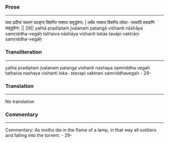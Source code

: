 ### Prose 
 --- 
यथा प्रदीप्तं ज्वलनं पतङ्गा
विशन्ति नाशाय समृद्धवेगा: |
तथैव नाशाय विशन्ति लोका-
स्तवापि वक्त्राणि समृद्धवेगा: || 29||
yathā pradīptaṁ jvalanaṁ pataṅgā
viśhanti nāśhāya samṛiddha-vegāḥ
tathaiva nāśhāya viśhanti lokās
tavāpi vaktrāṇi samṛiddha-vegāḥ

### Transliteration 
 --- 
yatha pradiptam jvalanam patanga vishanti nashaya samriddha vegah tathaiva nashaya vishanti loka- stavapi vaktrani samriddhavegah - 29-

### Translation 
 --- 
No translation

### Commentary 
 --- 
Commentary: As moths die in the flame of a lamp, in that way all soldiers and falling into the torrent. - 29-